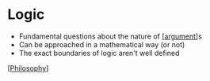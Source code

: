 # Logic

- Fundamental questions about the nature of [[argument]]s
- Can be approached in a mathematical way (or not)
- The exact boundaries of logic aren't well defined

[[Philosophy]]

[//begin]: # "Autogenerated link references for markdown compatibility"
[argument]: argument "Arguments"
[Philosophy]: philosophy "Philosophy"
[//end]: # "Autogenerated link references"
